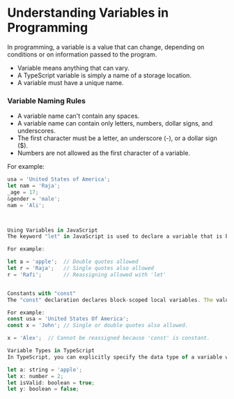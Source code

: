 # Understanding Variables in Programming

In programming, a variable is a value that can change, depending on conditions or on information passed to the program.

- Variable means anything that can vary.
- A TypeScript variable is simply a name of a storage location.
- A variable must have a unique name.

### Variable Naming Rules

- A variable name can't contain any spaces.
- A variable name can contain only letters, numbers, dollar signs, and underscores.
- The first character must be a letter, an underscore (-), or a dollar sign ($).
- Numbers are not allowed as the first character of a variable.

For example:

```javascript
usa = 'United States of America';
let nam = 'Raja';
_age = 17;
&gender = 'male';
nam = 'Ali';



Using Variables in JavaScript
The keyword "let" in JavaScript is used to declare a variable that is block-scoped. In JavaScript, the var keyword is typically used to declare a variable that is treated like any other variable, whereas variables declared using let in JavaScript are block-scoped.

For example:

let a = 'apple';  // Double quotes allowed
let r = 'Raja';   // Single quotes also allowed
r = 'Rafi';       // Reassigning allowed with 'let'


Constants with "const"
The "const" declaration declares block-scoped local variables. The value of a constant can't be changed through reassignment using the assignment operator, but if a constant is an object, its properties can be added, updated, or removed.

For example:
const usa = 'United States Of America';
const x = 'John'; // Single or double quotes also allowed.

x = 'Alex';  // Cannot be reassigned because 'const' is constant.

Variable Types in TypeScript
In TypeScript, you can explicitly specify the data type of a variable when declaring it:

let a: string = 'apple';  
let x: number = 2;
let isValid: boolean = true;
let y: boolean = false;
